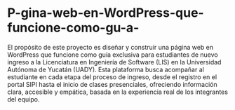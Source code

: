 # P-gina-web-en-WordPress-que-funcione-como-gu-a-
El propósito de este proyecto es diseñar y construir una página web en WordPress que funcione como guía exclusiva para estudiantes de nuevo ingreso a la Licenciatura en Ingeniería de Software (LIS) en la Universidad Autónoma de Yucatán (UADY). Esta plataforma busca acompañar al estudiante en cada etapa del proceso de ingreso, desde el registro en el portal SIPI hasta el inicio de clases presenciales, ofreciendo información clara, accesible y empática, basada en la experiencia real de los integrantes del equipo.
